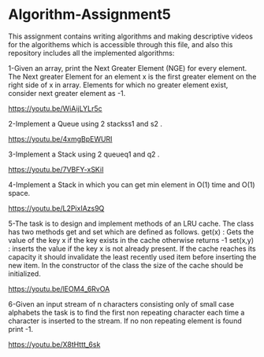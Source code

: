 # Algorithm-Assignment5

This assignment contains writing algorithms and making descriptive videos for the algorithems which is accessible through this file,
and also this repository includes all the implemented algorithms:

1-Given an array, print the Next Greater Element (NGE) for every element. The Next greater Element for an element x is the first greater element on the right side of x in array. Elements for which no greater element exist, consider next greater element as -1.

https://youtu.be/WiAijLYLr5c

2-Implement a Queue using 2 stackss1 and s2 .

https://youtu.be/4xmgBpEWURI

3-Implement a Stack using 2 queueq1 and q2 .

https://youtu.be/7VBFY-xSKiI

4-Implement a Stack in which you can get min element in O(1) time and O(1) space.

https://youtu.be/L2PixIAzs9Q

5-The task is to design and implement methods of an LRU cache. The class has two methods get and set which are defined as follows.
get(x)   : Gets the value of the key x if the key exists in the cache otherwise returns -1
set(x,y) : inserts the value if the key x is not already present. If the cache reaches its capacity it should invalidate the least recently used item before inserting the new item.
In the constructor of the class the size of the cache should be initialized.

https://youtu.be/lEOM4_6RvOA


6-Given an input stream of n characters consisting only of small case alphabets the task is to find the first non repeating character each time a character is inserted to the stream. If no non repeating element is found print -1.


https://youtu.be/X8tHttt_6sk
